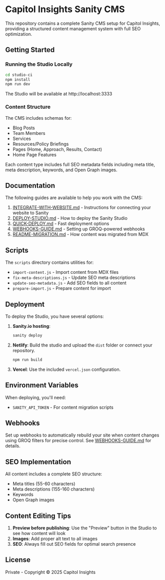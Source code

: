 # Capitol Insights Sanity CMS

This repository contains a complete Sanity CMS setup for Capitol Insights, providing a structured content management system with full SEO optimization.

## Getting Started

### Running the Studio Locally

```bash
cd studio-ci
npm install
npm run dev
```

The Studio will be available at http://localhost:3333

### Content Structure

The CMS includes schemas for:

- Blog Posts
- Team Members
- Services
- Resources/Policy Briefings
- Pages (Home, Approach, Results, Contact)
- Home Page Features

Each content type includes full SEO metadata fields including meta title, meta description, keywords, and Open Graph images.

## Documentation

The following guides are available to help you work with the CMS:

1. [INTEGRATE-WITH-WEBSITE.md](./INTEGRATE-WITH-WEBSITE.md) - Instructions for connecting your website to Sanity
2. [DEPLOY-STUDIO.md](./DEPLOY-STUDIO.md) - How to deploy the Sanity Studio
3. [QUICK-DEPLOY.md](./QUICK-DEPLOY.md) - Fast deployment options
4. [WEBHOOKS-GUIDE.md](./WEBHOOKS-GUIDE.md) - Setting up GROQ-powered webhooks
5. [README-MIGRATION.md](./README-MIGRATION.md) - How content was migrated from MDX

## Scripts

The `scripts` directory contains utilities for:

- `import-content.js` - Import content from MDX files
- `fix-meta-descriptions.js` - Update SEO meta descriptions
- `update-seo-metadata.js` - Add SEO fields to all content
- `prepare-import.js` - Prepare content for import

## Deployment

To deploy the Studio, you have several options:

1. **Sanity.io hosting**:
   ```bash
   sanity deploy
   ```

2. **Netlify**: 
   Build the studio and upload the `dist` folder or connect your repository.
   ```bash
   npm run build
   ```

3. **Vercel**:
   Use the included `vercel.json` configuration.

## Environment Variables

When deploying, you'll need:

- `SANITY_API_TOKEN` - For content migration scripts

## Webhooks

Set up webhooks to automatically rebuild your site when content changes using GROQ filters for precise control. See [WEBHOOKS-GUIDE.md](./WEBHOOKS-GUIDE.md) for details.

## SEO Implementation

All content includes a complete SEO structure:

- Meta titles (55-60 characters)
- Meta descriptions (155-160 characters)
- Keywords
- Open Graph images

## Content Editing Tips

1. **Preview before publishing**: Use the "Preview" button in the Studio to see how content will look
2. **Images**: Add proper alt text to all images
3. **SEO**: Always fill out SEO fields for optimal search presence

## License

Private - Copyright © 2025 Capitol Insights
